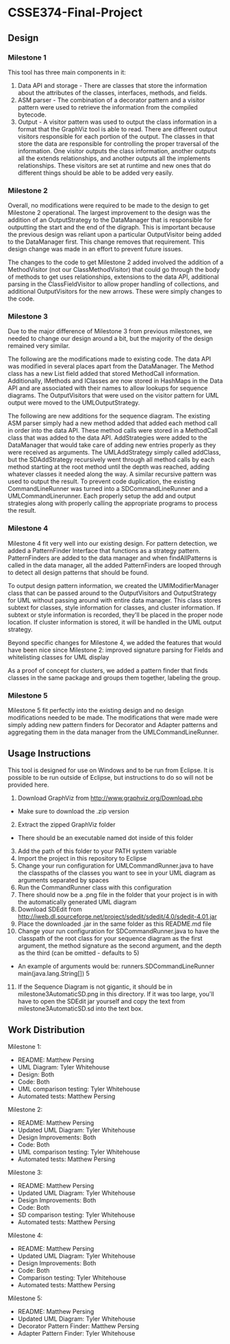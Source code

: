 # CSSE374-Final-Project

## Design

### Milestone 1
This tool has three main components in it:

1. Data API and storage - There are classes that store the information about the attributes of the classes, interfaces, methods, and fields.
2. ASM parser - The combination of a decorator pattern and a visitor pattern were used to retrieve the information from the compiled bytecode.
3. Output - A visitor pattern was used to output the class information in a format that the GraphViz tool is able to read. There are different output visitors responsible for each portion of the output. The classes in that store the data are responsible for controlling the proper traversal of the information. One visitor outputs the class information, another outputs all the extends relationships, and another outputs all the implements relationships. These visitors are set at runtime and new ones that do different things should be able to be added very easily.

### Milestone 2
Overall, no modifications were required to be made to the design to get Milestone 2 operational. The largest improvement to the design was the addition of an OutputStrategy to the DataManager that is responsible for outputting the start and the end of the digraph. This is important because the previous design was reliant upon a particular OutputVisitor being added to the DataManager first. This change removes that requirement. This design change was made in an effort to prevent future issues.

The changes to the code to get Milestone 2 added involved the addition of a MethodVisitor (not our ClassMethodVisitor) that could go through the body of methods to get uses relationships, extensions to the data API, additional parsing in the ClassFieldVisitor to allow proper handling of collections, and additional OutputVisitors for the new arrows. These were simply changes to the code.

### Milestone 3
Due to the major difference of Milestone 3 from previous milestones, we needed to change our design around a bit, but the majority of the design remained very similar. 

The following are the modifications made to existing code. The data API was modified in several places apart from the DataManager. The Method class has a new List field added that stored MethodCall information. Additionally, IMethods and IClasses are now stored in HashMaps in the Data API and are associated with their names to allow lookups for sequence diagrams. The OutputVisitors that were used on the visitor pattern for UML output were moved to the UMLOutputStrategy.

The following are new additions for the sequence diagram. The existing ASM parser simply had a new method added that added each method call in order into the data API. These method calls were stored in a MethodCall class that was added to the data API. AddStrategies were added to the DataManager that would take care of adding new entries properly as they were received as arguments. The UMLAddStrategy simply called addClass, but the SDAddStrategy recursively went through all method calls by each method starting at the root method until the depth was reached, adding whatever classes it needed along the way. A similar recursive pattern was used to output the result. To prevent code duplication, the existing CommandLineRunner was turned into a SDCommandLineRunner and a UMLCommandLinerunner. Each properly setup the add and output strategies along with properly calling the appropriate programs to process the result.

### Milestone 4
Milestone 4 fit very well into our existing design. For pattern detection, we added a PatternFinder Interface that functions as a strategy pattern. PatternFinders are added to the data manager and when findAllPatterns is called in the data manager, all the added PatternFinders are looped through to detect all design patterns that should be found.

To output design pattern information, we created the UMlModifierManager class that can be passed around to the OutputVisitors and OutputStrategy for UML without passing around with entire data manager. This class stores subtext for classes, style information for classes, and cluster information. If subtext or style information is recorded, they'll be placed in the proper node location. If cluster information is stored, it will be handled in the UML output strategy.

Beyond specific changes for Milestone 4, we added the features that would have been nice since Milestone 2: improved signature parsing for Fields and whitelisting classes for UML display

As a proof of concept for clusters, we added a pattern finder that finds classes in the same package and groups them together, labeling the group.

### Milestone 5
Milestone 5 fit perfectly into the existing design and no design modifications needed to be made. The modifications that were made were simply adding new pattern finders for Decorator and Adapter patterns and aggregating them in the data manager from the UMLCommandLineRunner.

## Usage Instructions
This tool is designed for use on Windows and to be run from Eclipse. It is possible to be run outside of Eclipse, but instructions to do so will not be provided here.

1. Download GraphViz from <http://www.graphviz.org/Download.php>
  * Make sure to download the .zip version
2. Extract the zipped GraphViz folder
  * There should be an executable named dot inside of this folder
3. Add the path of this folder to your PATH system variable
4. Import the project in this repository to Eclipse
5. Change your run configuration for UMLCommandRunner.java to have the classpaths of the classes you want to see in your UML diagram as arguments separated by spaces
6. Run the CommandRunner class with this configuration
7. There should now be a .png file in the folder that your project is in with the automatically generated UML diagram
8. Download SDEdit from <http://iweb.dl.sourceforge.net/project/sdedit/sdedit/4.0/sdedit-4.01.jar>
9. Place the downloaded .jar in the same folder as this README.md file
10. Change your run configuration for SDCommandRunner.java to have the classpath of the root class for your sequence diagram as the first argument, the method signature as the second argument, and the depth as the third (can be omitted - defaults to 5)
  * An example of arguments would be: runners.SDCommandLineRunner main(java.lang.String[]) 5
11. If the Sequence Diagram is not gigantic, it should be in milestone3AutomaticSD.png in this directory. If it was too large, you'll have to open the SDEdit jar yourself and copy the text from milestone3AutomaticSD.sd into the text box.

## Work Distribution
Milestone 1:
* README: Matthew Persing
* UML Diagram: Tyler Whitehouse
* Design: Both
* Code: Both
* UML comparison testing: Tyler Whitehouse
* Automated tests: Matthew Persing

Milestone 2:
* README: Matthew Persing
* Updated UML Diagram: Tyler Whitehouse
* Design Improvements: Both
* Code: Both
* UML comparison testing: Tyler Whitehouse
* Automated tests: Matthew Persing

Milestone 3:
* README: Matthew Persing
* Updated UML Diagram: Tyler Whitehouse
* Design Improvements: Both
* Code: Both
* SD comparison testing: Tyler Whitehouse
* Automated tests: Matthew Persing

Milestone 4:
* README: Matthew Persing
* Updated UML Diagram: Tyler Whitehouse
* Design Improvements: Both
* Code: Both
* Comparison testing: Tyler Whitehouse
* Automated tests: Matthew Persing

Milestone 5:
* README: Matthew Persing
* Updated UML Diagram: Tyler Whitehouse
* Decorator Pattern Finder: Matthew Persing
* Adapter Pattern Finder: Tyler Whitehouse

